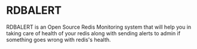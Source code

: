 # RDBALERT

RDBALERT is an Open Source Redis Monitoring system that will help you in taking care of health of your redis along with sending alerts to admin if something goes wrong with redis's health. 